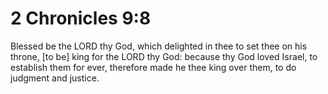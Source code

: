 # 2 Chronicles 9:8

Blessed be the LORD thy God, which delighted in thee to set thee on his throne, [to be] king for the LORD thy God: because thy God loved Israel, to establish them for ever, therefore made he thee king over them, to do judgment and justice.